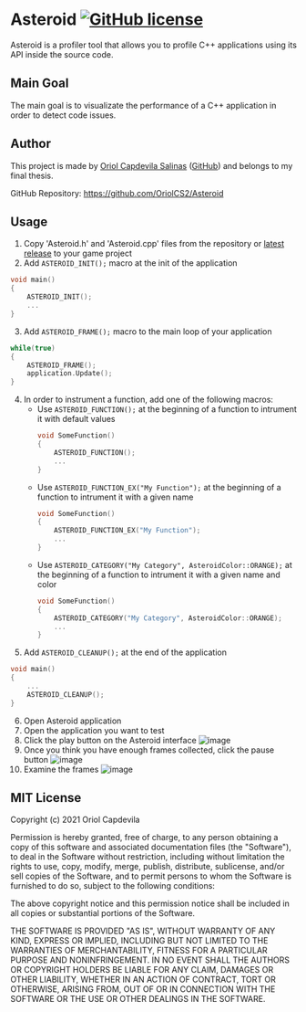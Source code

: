 # Asteroid [![GitHub license](https://img.shields.io/github/license/OriolCS2/Asteroid)](https://github.com/OriolCS2/Asteroid/blob/main/LICENSE)


Asteroid is a profiler tool that allows you to profile C++ applications using its API inside the source code.

## Main Goal
The main goal is to visualizate the performance of a C++ application in order to detect code issues.

## Author
This project is made by [Oriol Capdevila Salinas](https://www.linkedin.com/in/oriol-capdevila-0a6b3914b/) ([GitHub](https://github.com/OriolCS2)) and belongs to my final thesis.

GitHub Repository: https://github.com/OriolCS2/Asteroid

## Usage

1. Copy 'Asteroid.h' and 'Asteroid.cpp' files from the repository or [latest release](https://github.com/OriolCS2/Asteroid/releases/tag/1.0) to your game project
2. Add ```ASTEROID_INIT();``` macro at the init of the application
  ```cpp
  void main() 
  {
      ASTEROID_INIT();
      ...
  } 
  ```
3. Add ```ASTEROID_FRAME();``` macro to the main loop of your application
  ```cpp
  while(true) 
  {
      ASTEROID_FRAME();
      application.Update();
  } 
  ```
4. In order to instrument a function, add one of the following macros:
    * Use ```ASTEROID_FUNCTION();``` at the beginning of a function to intrument it with default values
      ```cpp
      void SomeFunction() 
      {
          ASTEROID_FUNCTION();
          ...
      } 
      ```
    * Use ```ASTEROID_FUNCTION_EX("My Function");``` at the beginning of a function to intrument it with a given name
      ```cpp
      void SomeFunction() 
      {
          ASTEROID_FUNCTION_EX("My Function");
          ...
      } 
      ```
    * Use ```ASTEROID_CATEGORY("My Category", AsteroidColor::ORANGE);``` at the beginning of a function to intrument it with a given name and color
      ```cpp
      void SomeFunction() 
      {
          ASTEROID_CATEGORY("My Category", AsteroidColor::ORANGE);
          ...
      } 
      ```
5. Add ```ASTEROID_CLEANUP();``` at the end of the application
  ```cpp
  void main() 
  {
      ...
      ASTEROID_CLEANUP();
  } 
  ```
6. Open Asteroid application
7. Open the application you want to test
8. Click the play button on the Asteroid interface
![image](https://user-images.githubusercontent.com/36154523/116930797-839eea80-ac60-11eb-9573-e79b05f1c1d1.png)
9. Once you think you have enough frames collected, click the pause button
![image](https://user-images.githubusercontent.com/36154523/116930926-adf0a800-ac60-11eb-9b12-e3982a49d1a4.png)
10. Examine the frames
![image](https://user-images.githubusercontent.com/36154523/116931019-ca8ce000-ac60-11eb-85af-6781d8c95ac4.png)

## MIT License

Copyright (c) 2021 Oriol Capdevila

Permission is hereby granted, free of charge, to any person obtaining a copy
of this software and associated documentation files (the "Software"), to deal
in the Software without restriction, including without limitation the rights
to use, copy, modify, merge, publish, distribute, sublicense, and/or sell
copies of the Software, and to permit persons to whom the Software is
furnished to do so, subject to the following conditions:

The above copyright notice and this permission notice shall be included in all
copies or substantial portions of the Software.

THE SOFTWARE IS PROVIDED "AS IS", WITHOUT WARRANTY OF ANY KIND, EXPRESS OR
IMPLIED, INCLUDING BUT NOT LIMITED TO THE WARRANTIES OF MERCHANTABILITY,
FITNESS FOR A PARTICULAR PURPOSE AND NONINFRINGEMENT. IN NO EVENT SHALL THE
AUTHORS OR COPYRIGHT HOLDERS BE LIABLE FOR ANY CLAIM, DAMAGES OR OTHER
LIABILITY, WHETHER IN AN ACTION OF CONTRACT, TORT OR OTHERWISE, ARISING FROM,
OUT OF OR IN CONNECTION WITH THE SOFTWARE OR THE USE OR OTHER DEALINGS IN THE
SOFTWARE.
